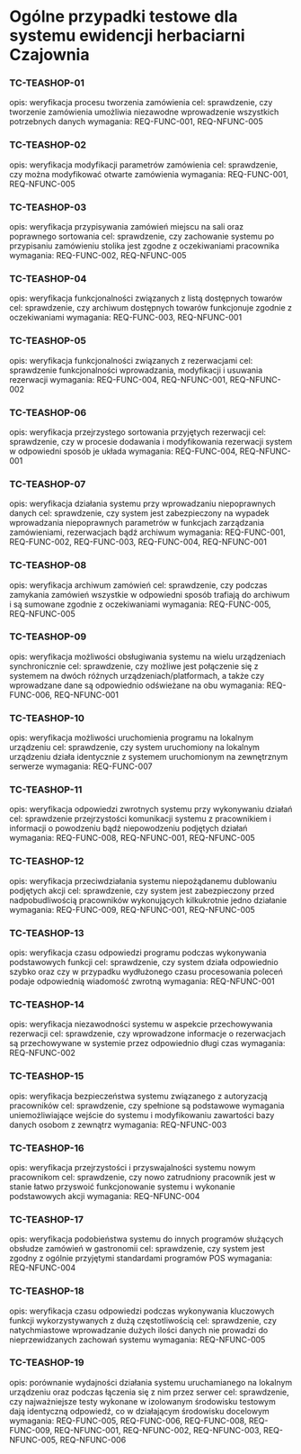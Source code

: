 # Ogólne przypadki testowe dla systemu ewidencji herbaciarni Czajownia

### TC-TEASHOP-01

opis: weryfikacja procesu tworzenia zamówienia
cel: sprawdzenie, czy tworzenie zamówienia umożliwia niezawodne wprowadzenie wszystkich potrzebnych danych
wymagania: REQ-FUNC-001, REQ-NFUNC-005

### TC-TEASHOP-02

opis: weryfikacja modyfikacji parametrów zamówienia
cel: sprawdzenie, czy można modyfikować otwarte zamówienia
wymagania: REQ-FUNC-001, REQ-NFUNC-005

### TC-TEASHOP-03

opis: weryfikacja przypisywania zamówień miejscu na sali oraz poprawnego sortowania
cel: sprawdzenie, czy zachowanie systemu po przypisaniu zamówieniu stolika jest zgodne z oczekiwaniami pracownika
wymagania: REQ-FUNC-002, REQ-NFUNC-005

### TC-TEASHOP-04 

opis: weryfikacja funkcjonalności związanych z listą dostępnych towarów
cel: sprawdzenie, czy archiwum dostępnych towarów funkcjonuje zgodnie z oczekiwaniami
wymagania: REQ-FUNC-003, REQ-NFUNC-001

### TC-TEASHOP-05

opis: weryfikacja funkcjonalności związanych z rezerwacjami
cel: sprawdzenie funkcjonalności wprowadzania, modyfikacji i usuwania rezerwacji
wymagania: REQ-FUNC-004, REQ-NFUNC-001, REQ-NFUNC-002

### TC-TEASHOP-06

opis: weryfikacja przejrzystego sortowania przyjętych rezerwacji
cel: sprawdzenie, czy w procesie dodawania i modyfikowania rezerwacji system w odpowiedni sposób je układa
wymagania: REQ-FUNC-004, REQ-NFUNC-001

### TC-TEASHOP-07

opis: weryfikacja działania systemu przy wprowadzaniu niepoprawnych danych
cel: sprawdzenie, czy system jest zabezpieczony na wypadek wprowadzania niepoprawnych parametrów w funkcjach zarządzania zamówieniami, rezerwacjach bądź archiwum
wymagania: REQ-FUNC-001, REQ-FUNC-002, REQ-FUNC-003, REQ-FUNC-004, REQ-NFUNC-001

### TC-TEASHOP-08

opis: weryfikacja archiwum zamówień
cel: sprawdzenie, czy podczas zamykania zamówień wszystkie w odpowiedni sposób trafiają do archiwum i są sumowane zgodnie z oczekiwaniami
wymagania: REQ-FUNC-005, REQ-NFUNC-005

### TC-TEASHOP-09

opis: weryfikacja możliwości obsługiwania systemu na wielu urządzeniach synchronicznie
cel: sprawdzenie, czy możliwe jest połączenie się z systemem na dwóch różnych urządzeniach/platformach, a także czy wprowadzane dane są odpowiednio odświeżane na obu
wymagania: REQ-FUNC-006, REQ-NFUNC-001

### TC-TEASHOP-10

opis: weryfikacja możliwości uruchomienia programu na lokalnym urządzeniu
cel: sprawdzenie, czy system uruchomiony na lokalnym urządzeniu działa identycznie z systemem uruchomionym na zewnętrznym serwerze
wymagania: REQ-FUNC-007

### TC-TEASHOP-11

opis: weryfikacja odpowiedzi zwrotnych systemu przy wykonywaniu działań
cel: sprawdzenie przejrzystości komunikacji systemu z pracownikiem i informacji o powodzeniu bądź niepowodzeniu podjętych działań 
wymagania: REQ-FUNC-008, REQ-NFUNC-001, REQ-NFUNC-005

### TC-TEASHOP-12

opis: weryfikacja przeciwdziałania systemu niepożądanemu dublowaniu podjętych akcji
cel: sprawdzenie, czy system jest zabezpieczony przed nadpobudliwością pracowników wykonujących kilkukrotnie jedno działanie
wymagania: REQ-FUNC-009, REQ-NFUNC-001, REQ-NFUNC-005

### TC-TEASHOP-13

opis: weryfikacja czasu odpowiedzi programu podczas wykonywania podstawowych funkcji
cel: sprawdzenie, czy system działa odpowiednio szybko oraz czy w przypadku wydłużonego czasu procesowania poleceń podaje odpowiednią wiadomość zwrotną
wymagania: REQ-NFUNC-001

### TC-TEASHOP-14

opis: weryfikacja niezawodności systemu w aspekcie przechowywania rezerwacji
cel: sprawdzenie, czy wprowadzone informacje o rezerwacjach są przechowywane w systemie przez odpowiednio długi czas
wymagania: REQ-NFUNC-002

### TC-TEASHOP-15

opis: weryfikacja bezpieczeństwa systemu związanego z autoryzacją pracowników
cel: sprawdzenie, czy spełnione są podstawowe wymagania uniemożliwiające wejście do systemu i modyfikowaniu zawartości bazy danych osobom z zewnątrz
wymagania: REQ-NFUNC-003

### TC-TEASHOP-16

opis: weryfikacja przejrzystości i przyswajalności systemu nowym pracownikom
cel: sprawdzenie, czy nowo zatrudniony pracownik jest w stanie łatwo przyswoić funkcjonowanie systemu i wykonanie podstawowych akcji
wymagania: REQ-NFUNC-004

### TC-TEASHOP-17

opis: weryfikacja podobieństwa systemu do innych programów służących obsłudze zamówień w gastronomii
cel: sprawdzenie, czy system jest zgodny z ogólnie przyjętymi standardami programów POS
wymagania: REQ-NFUNC-004

### TC-TEASHOP-18

opis: weryfikacja czasu odpowiedzi podczas wykonywania kluczowych funkcji wykorzystywanych z dużą częstotliwością
cel: sprawdzenie, czy natychmiastowe wprowadzanie dużych ilości danych nie prowadzi do nieprzewidzanych zachowań systemu
wymagania: REQ-NFUNC-005

### TC-TEASHOP-19

opis: porównanie wydajności działania systemu uruchamianego na lokalnym urządzeniu oraz podczas łączenia się z nim przez serwer
cel: sprawdzenie, czy najważniejsze testy wykonane w izolowanym środowisku testowym dają identyczną odpowiedź, co w działającym środowisku docelowym
wymagania: REQ-FUNC-005, REQ-FUNC-006, REQ-FUNC-008, REQ-FUNC-009, REQ-NFUNC-001, REQ-NFUNC-002, REQ-NFUNC-003, REQ-NFUNC-005, REQ-NFUNC-006

